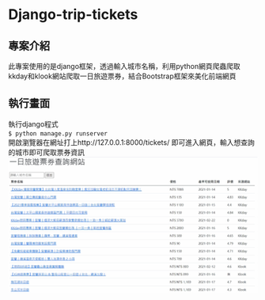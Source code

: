 # Django-trip-tickets
## 專案介紹
此專案使用的是django框架，透過輸入城市名稱，利用python網頁爬蟲爬取kkday和klook網站爬取一日旅遊票券，結合Bootstrap框架來美化前端網頁
## 執行畫面
執行django程式<br>
`$ python manage.py runserver` <br>
開啟瀏覽器在網址打上http://127.0.0.1:8000/tickets/ 即可進入網頁，輸入想查詢的城市即可爬取票券資訊<br>
![image](https://github.com/hles61701/django-trip-tickets/blob/main/img/TripTicketsTest.jpg)
